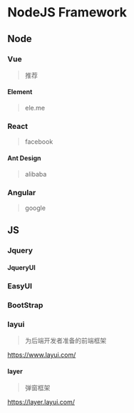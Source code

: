 # NodeJS Framework

## Node

### Vue
> 推荐

#### Element
> ele.me


### React
> facebook

#### Ant Design
> alibaba

### Angular
> google


## JS

### Jquery

#### JqueryUI


### EasyUI



### BootStrap

### layui
> 为后端开发者准备的前端框架

https://www.layui.com/



#### layer
> 弹窗框架

https://layer.layui.com/








